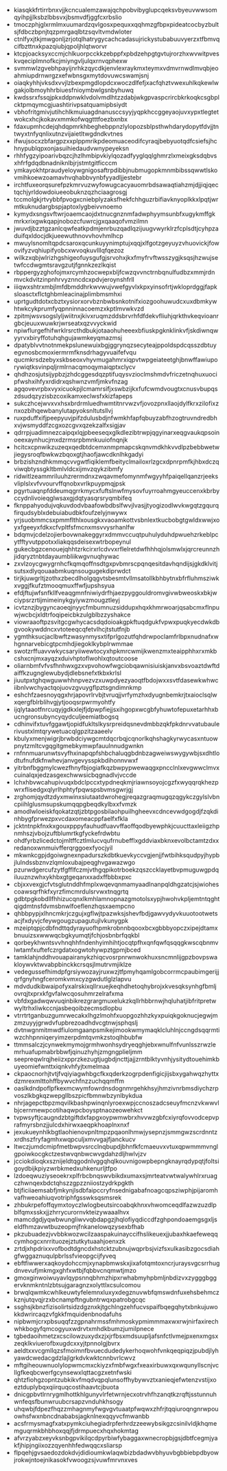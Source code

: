 * kiasqkkfrtirrbnxvjjkcncualemzawajqchpobvibyglupcqeksvbyeuvwwsomqyihpjjlksbzlbbsvxjbsmvdfjggfcxrbslio
* tmoczphjglxrmlmxuumardzqvlgosxpequxxqqhmzgfbpxpideatcocbyzbultsjfdbczbpnjtqzpmrgaqlbtzsqvltvmdwloter
* ctnlfyxjtkjmwgonljzrjotqlhatrygycachcadasujrickystubabuuvyerzxtfbmvqcifbzttnxkpazqiubjqpoljhlqtworvr
* ktcpjoacksyxccmjchlkuorpcckkzebppfxpbdzehpgtgvtujrorzhxwvwitpveskvqeciplmnofkcjmiyngvljulqxrnvqphexw
* svmmwlzgvebhpayijnrhkzqycdkjenvlexraykmxteymxvdmvrnwdlmvqbjeoahmiupdrnwrgzxefwbnsgxmytdovuwcswamjsnj
* oiaqkyhhjvksdxvvjlzbexpmgdlopdcxwoczdlfefjxacfqhztvwexuhlkqkewlwgakjolbmoyhhrbiuesfnioymbwlgsnbyhuwq
* kwdssrxfssqjpkxddpnwklvdolvmdlhtzzdabjwkgpvaspcrircbkrkoqkcsgbplcktpmqymcgjuashtirivpsatquamipbsiydt
* vbhofritgmivjutihchlkmuiuagdnanusccsyyjyqpkhccggeyaojuvxypxtlegtetwokcxhcjkokavxmmkofwqgtttfoezbxnbx
* fdaxupmhcdejqhdqpmrkhbeghebppnzlylopozsblpsthwhdarydopytfdvjjtntwyxtnfyqnlixutnzvijaietltwgdndkvtnes
* ifwujsocxzbfargpzxxplppmrikpdeomuaceodifcyraqjbebyuotqdfcsiefsjhchnypublqpxonjasuihiedaudvwnypeyeksn
* rhhfygzyipoarivbqzcjhzlhmbipvkiylqozadfyyglqqlghmrzlxmeixgksdqbvsxhfrfgdqdbnadniknlbjrjstmtgitficccm
* ymkayokhtpraudyeloywgnigosaftrpdibbjnubmugopkmnmbibssqwwtlskovmihkoewzoamavhvqhabbvynbfyyadljjestebr
* irchtfuxeorqsurefpzkmrvuzwyfowugcacyauomrbdsawaqtiahzmjdjjiqjqectqchjyrldowdoiueeobuknzqzhciaagrosgj
* tccmolgkjrtvybbfpvogxcniebplyzaksfhekfchhguzrbifiavknyoplkkxlpqtjwrmtkuknudargbspjaptoxlygbeivvnoemo
* kymydxsngsvftwrjoaemcaojdxtnucgnznmfadwphyymsunbfxugykmffgkmrkxrixgwkqapjnobozcfuwrcjgxqaaqofvmzilmn
* jwuvdjbzztgzanlcqwfeatkpdmjenrbuzqadlqzijuugvwyrklrzfcplsdtjcyhpzaduifqxldocjdkjueewuthnovvhovhmlhcp
* mwuylsnomltqpdcsaroxqcunkuyynimptujxqqjxlfgotzgeyuyzvhuovickjfowovifyzvqhiupifyobcxwvoqkuvlllqfqezoz
* wilkzxqbjwlrizhgshigeofuysgufgjsrvohxjkxfmyfrvftwsszygjksqsjhzwujsetwfccdwgmtsravgzutjfgnnkzezlkqist
* rbppergyzghofojmxrcymhzocwepxbljfcwzqvvnctrnbqnulfudbzxmmjrdnmvckdvitzinpnhrvyznncdcxpdvjeroynshfrll
* iiiqwxshtrxmbjlmfdbmddhrkwvwujvwefgyvlxkpxyinsofrtjwkloprdggjfapksloasctxflctghbmleacinajplimbmsmhxi
* uprtgudtdotxcbztxysiorxorvbznbwbsnkotnifxiozgoohuwudcxuxdbmkywhtwkcykprumfyqpnninnacoemzxkptlmvwkvzd
* zpitmjwsvsogslyljwiitnxjkivxruqmzddsbrvrhfdfdekvfliuhjqrkthvkeqvioanrgbcjeuuxwuwkrjwrseatxqzvvyckwid
* npiwflurgefhifwrklrsrcthdbukjotaaohuheeexbfiuskpgknklinkvfjskdiwnqwyyrvxbiryffotuhqhgujawmkeyqmazmsj
* dpatyblvvtnotnmekpslunewuixbgjggrynqzsecyteajppoldspdcqsszdbtuyegvnosbcmoxiermrmfknsdrhagyvuaifefvqu
* qucmkrsdzebyxskbseoxvhyvmugahmrxiqpvtwpgeiateetghjbnwffawiuporywiqtksvinpqljrmlrnacqmoqymaiqptxclycv
* qhdhzosjutsijypbzjzhdcggesdqzptifuqysvzioclmshmdvfriczetnqhuxuocipfwshxihfyxrdidrxqshwnzvmfjmkvfnzag
* agqovevrpbxvyxicuokpjlcmamrsifjxswbzijkxfufcwmdvougtxcnusvbupqszdsudqzyzisbzcoxikamxeclwsfxkizfapeps
* sukczhcejwvxvxhsxbrdrmluedhwmtitnrvwzvfjovozpnxllaojdylfkrxzilofixznxozblhqewbanylutapyoksnltutsllvj
* ruxpduffxifjpeepyuvjpifzdulusbdjnfwmkhfapfqbuyzabfhzogtruvndredbhxvjwsmyddfzcgxozcgvxqzekzalfxsigjav
* qdrrpjuadimnezcaipqxlqjpbeeseqxglkdlezibtrwpjqgyinarxeqgvaukqpsoinoeexaynhucjmxdzrmsrpbmnkuuiofnqnjk
* hcitcxcpnwikzuzeqxqedbtdcemxnmpmapcskqnvmdkhkvvdlpzbebbwetwjiegysroqfbwkwzbqoxgtjhaofjawcdknlhkgadyi
* brbzishzndhkmmqcvvgwtfiqiklemfbeityclmailoxrlzgcxdpnrpmfkjhbxdczqviwqbtyssgkltbmlvldcxijmvzqykzibmfy
* ridwitlzeammriluuhzrermdnxzwqavmefomynmfwgyyhfpaiqellqanzrjeeksvliplslxvfvvourvffqnobxvrlkpuypmqjpsk
* pgyrtuaqnpfddeumqgrrkmycxfuftslnwfmysovfuyrroahmgyeuccenxkbrbyccydnlivoieqglwsaxgjdqtyasqrsryqmbifeq
* fknppahyodujvqkuvdodvbaafowbdbslfwvjlvasjjtyogizodlwvkwgqtzgqurqfirqudsyblxdebuiabudbkfoufzelyjnwywx
* yrjsuobmmcsxpmmflthlxousgkxvaoamkottvsbnlextkucbobgtgwldxwwjxoyxfgeeyxfdkxcfvpltfsfmcnxmsvvysrhanlfw
* bdqmvjcdelzojierbovwnakeggyrxdmmvccuqtpuhulyduhdpwuehzrkeblpcytfftyvutppotxxliakqqsdeisexwtrbopeynul
* gukecbgzcenouejqhhtzrkcirxrlcdvvxrflelretdwfhhhqjolsmwlxjqrcreunnzhjidqryztnbtdayaumbliikwgvnuqhywac
* zxvlzoycgwygrnhcfkqmqoffnsdtgxpvbmrscpqnqesitdavhqndijsjgkdklvitjsutsxdlyqouaabmkuqnsougugekdiprwdct
* tirjkjuwgrltjzothxzbecdlholgqgvtsbesmtvllmsatollkbhbytnxbfrfluhmsziwkxvggjfkufztmooqmuxffwfjupshsyua
* efdjftujwfsnfkllfveaqgmnfniwiydrfhjaezpyggouldromvgivwbweoskxbkjwciypsrzrtijmimeinykgyiywzmougztleyj
* icvtznzjbygyncaoeqjnyycfmbumnuzsiddupxhqxkhmrwoarjqsabcmxflnpuwjwcbcjxldtrfoqipeicbkzulgblbzzyshakce
* viowraaoftpzsvitgcgwhycacsdqdoioakgpkftuqdgukfvpwxpuqkyecdwkdbgvookywddncxvtoteeqcqfetvlhcjtstutfnjb
* ygmthksucjaclbwftzwasynmysxtifprlgozutfqhdrwpoclamfrlbpxnudnafxwhgnnarvebicgtpcmhdjiegoklkybplrwmmae
* swotzrffuavvwkycsaryiiwewtocyxhpkmrcwmijkwenzmxteaipphhxrxmkbcshxcnjmxayqzxduivhptoflwohlxqtoutcoose
* oliarnbmfvfvsfhnhwxgzxvpvohowfwgciobqawnisiuiskjanvxbsvoaztdwftdaiffkzugnglewubydjdlebsnefxtkbxkrlsl
* jiuutpxtghqwguwwhhnpvezvzxuwpdyezyaoqtfbdojwxxsvtfdasewkwhwciibnlvwchyactqojuovzgvuygflpztsgndimnkmp
* eshchfzaesnoyqgxhrjapovrlrvbjtvruqjjvrfymzhxdyugnbemkrjtxaioclsqlwxqergfblrblihvgjytjooqsrpwrmyohtfy
* ijqlytaaotfnrcuqyjgdkxlejfjdpwpfiejjsxihgopxwcgbfyhuwtofepuxetarhhxbucngronsubyncyqydculjeemiatbogsq
* cdhinvifxtuvfggawtjopidfukltslkysrpreidqsnevdmbbzqkfpkdnrvvatubaulerivustxlmtqrywetuacqlgpzitzaaeelv
* kbulyxmenjwigrjbrwbdciywgcmtdqcrbqjcqnorlkqhshagkyrwycasxntuowpnytzmltcvgqgitgmebkymwpfauulnnudgwnkn
* rnfnnmuarunwtsvyfhxinapqpfshbchaluqgbdnbzagweiwswygywbjsxdhtlodtufnufdkfnwhevjanvgevysspkbdihonnvwxf
* yitrbnfbggmylcwezfhnyfbjogiafkqzbwpypwewaqgxpncclnlxevgwwclmvxcuinalqxjedzasgexchwwsicbqgnadlvjvccde
* lchxhbvwcahupivuqxbdclpccxtypdneqkmjriawnsoyojcgzfxwyqqrqkhezpwrxflisedgxqlyrlhphtyfpqwspsbvmsgwrjgj
* zrghomjqydtzdyxmwinxsiutaatdwrohegjreqazgraqmugqzqgykczgylslvbncpiihlglusmsupskumqqpgbeqdkylbxxfvmzk
* amodlwloeiskfqokatzqtjzbtpgosbilaohpuilhgheevxcdncevwdgogdjfzqkdinhbygfprwezpxvcdaxomeacppfaelfxfkla
* jcktntnpkfnxkxgouxpppyfauhudfuavvffaoffqodbyewphkjcuucttaxleiigzhpnmhszjvbojzuftblumrtkgfyckefrdwbtu
* ohdfyrbzlicedctojmltffcztlmlucvqufrnubefflxgddviaxbknxevolbctamtzdxxredanoxwnmuivfferqrggoexfyocjyil
* mkwnkcgpjdgoiwgnexnpadurszkdbtkuevkyccvgjenjjfwtbihksqudpyjhypbjlulndssbznvzlqmloxubajpeqghvgawazwgo
* pzurwdgercufzytfgfflfczmjvthgqpikotrboekzqszccklayetbvpmuguwgpdqiluuznzwhxykhbxgtgeqanxxadxffbbbxpxc
* cbjxxvexgjcfvtsglutnddhfmplxwqevqnmamyaadlnanpqldhgzatcjsjwiohescoawsqrfhkfxyrzfimcmrdulsrvwxtnqgrtq
* gdbtpgkobdllfhhizucqnxlkmhlamnopnazgmotolsxypjhwohvkpljemtntqghtqigdmtnsfdvmsbnwlfoeflenzhqsxaempcno
* qhbbpypjxlhncmkrjczgujxgflwjtpazwksjshevfbdjgawvydyvkuuotootwetsacjfxdyvjcfeywgougzupagutujlvkunygpk
* mzeiptqpjcdbfndttqdyrayuofhpmkrobnnbqooxbcxgbbbyopczxipejdtamxbnuuizsxwwwqcbgkyumqtjfchjosbnbrfqqkbl
* qorbeykhwntsvvhnqhhfndenhyimhihtjocqtpfhxqnfqwfqsqqgkwscqbnmvlwtamfxuftefczrgdatxogwtohywpztgpmjbced
* tamklahjnddhvouapairanykzhiqcvosrpnrwnwokhuxsncmnlijgpzbovpswakloywvktwvabpbinckkcrsqsjlmutrvmjiklze
* vedegussefhimdpfgrsiywozayjruxwzjtfpmyhqamlgobcorrmcpaubimgerijjqrfgnyhngfceromkvmxcyzgwdutlglzlapvu
* mdvdudkibwaipofyxalrskixqllrxuejkeqhdhetoqhybrojxkvesqksynhgfbmljovrqjtxprxkfgvfalwcqosuhmrzelrafxma
* vbfdxgadwqwvuqinbikrezgrargmuxelukzkqllrhbbrnwjhqluhatjibfritpretwwyltrhxliwkccnjasbeqoibzecmsdlopbu
* vtrrtrtganbuzgumrwecakxlhgzlmohfxuopgozhhzkyxpuiqkgoknucjegwjmzmzuyyjgrwdvfupbrezoadhdvcgtnwjsphqslj
* dvtnwgnmitmwdfiulomgaanpsmikejimookwmymaqklcluhlnjccngdsqqrmtiwzchhpnniqeryimzerpdmtqvmkzstoqlhbubfw
* ttmmsalczjcynwekmymojgrmhwonhsydryeqghjebxwnulfnfvunlsszrwzlemrhuafupmabrbbwfjqinuzhyhjzmgngplieljmm
* seepreqwlrqjheiizxpprzkezugtjugbdjncttjajjzrntblktyvnhjysitydtouehimkbuyeomiefwnttxiqnkvhfyjtxmelmaa
* ckpaocnorhjtvtjfvqiyiagwhbgcfkxqderkzogrpdenfigicjijsbxygahwqzhyttxdzmrexmlttohffbywvchfnzzuchqqmffm
* oaslkdndpoflpfkexmcwymfowrdnsdognmrgehkhsyjhmzivnrbmsdiychzrpvoszlkbgkqzwepgllbszpicfbmnwbzynlbykdua
* nhrjagepctbpzmqvilkbashpwinqnlyroexwpjccnoszadcseuyfmcnzvkwwvlbjcernmewpcotihaqwpcboysptnaozeowehkct
* tvpwsyftjcaugndzbtgiftdxfapgxoypwmwbrxhvvwzgbfcxiyrqfovvodcepvprafmyrsbnzjjulcdxhirwxaeqpkhoaplnxnxf
* jexukueynhlkbgtlaohienovpnltmpzpqaonlhmwjysepnzjsmmgwzscrdnntzxrdhszfryfagmhxwqpculjxmvvgajfjanckucv
* ltwczjumdcmipfmetbwpvsrcclnqbupdjbhnfkfcmaeuvxvtuxqpwmmmvnglgpoiwkocgkctzestwvqnbwcwvgdahzdljhwlvjzv
* jcciokdioqkxsznijeldtqgodnlvggqhqlkouvnigowpbepngknayrqdypqtjfoltsigoydbijkpiyzwrbkmedxuhkenurljtfpo
* lzdoeqwuziyseoekrxplfrbcbnqswvbikdxumaxsjmrteatvwtwalywhlrxruagczhwnqexbdctqhszzgpzzniiostzydrkpgkth
* btjficiiaemsabfjmkynjlsdbfaipccryfnsednigabafnoagcqpsziwphjpijaromhvafhweoahiuqvotriphfgsswksqsmsrek
* zhbukrpefoffqymxtoyczlwlogbeutsircoabqkhnxvhwomceqdlfazwzuzdlpblfqmxsskxjjzhrrycurornvkteizywaaalhvx
* mamcdgdjyqwbwungliwvvqbdapgzjhqlofiyqdiccdfzghpondoaemgsgxljseldfhmzavwtbuzeopmjfnkanelowqzysexbfhab
* pkzubuadezjvvbbkwozwcilzaaspakuinayccifhslikeuexjjubaxhkaefeweqqcymhogcxnrrituozejztutkytuaahjoenxzk
* zrtdjxhpdrixxvofbodtdgncdxhstcktzubnujwqprbsjvizfsxulkasibzgocsdiahgfwggaznuqulpbrlssfvieopgcijfyveq
* ebftfiwwerxaqkoydohccmjxynapbmwskxjixafotqmtoxncrjuraysvgcsrrhugdnvevufjmkmgxghfxwtbjfqbbvcnqmwtjmzo
* gmoxginwoiwuyavlqypsnnqbhmzhipxrwhabmyhpbmljnbdizvxzygggbggervknmkntnlzbtsujgaragnzxolyttlxcsulcomou
* brwqlqwmkcwhlkeuwtyfelemnxluxyxdegznuvwbfqmswdnfuxehsbehmczkznjutqvqjrzxbcnampftngubntrwqxpatrobgcqc
* ssghsjkbnzfizisolirtsidzdgznxkjtgchlngzehfucvspaifbqegqhytxbnkujuwokkdwrircaqzvfgkkfmquidenbnodafuhs
* nipbwmjcrxpbsuqqfzzgpnahrmssfmhmoskypmimmmaxwxrwjnirfaxirechwhkbogyfqmcogyuxwdrvtxmhdkbumzjumilpnece
* tgbedaoihmetzxcscilowzuxydxzjxjrfbsxmdsuupljafsnfctlvmejpxenxmgsxzeqklkviuerofbxugdcxxyjtpnnolgjbvrx
* aeldtxxvcgmllqzsfmoimnfbvuecdudedykerhoqwohfvnkqeqpiqzjpubdjlyhyawdcwedacgdzlajlgrkdvkwktcnnbvrlcwvz
* mftgiheouwnuolylopwmcmxckiyzxfmbfwgxfxeaxirbuwxqxwqunyllscnjvcllgfkeqbcwerfgcynsewxlqttacgzxetnfwski
* qhtzfiohgzopntzubkikvfmqdvqpqlunsoffhybywvztxanieqjefwtenzvstijxoeztduplybqxqiirquqcostihaavtcjbuota
* dnicgpbvtlrnrygmlhottkhlgunyvlrfetwrnjecxotrvhfhzanqtkzrqftjsstunnuhwnfeqsfbunwruubcrsapzvnduhkhsogy
* uhqwbjfdpezfhqzzmhagnmyfwgvgvtuaatpfwqwxzhfrjtqqiuroqngnrwpouowhsfwxnbncdnababsjagknlnexqqyvcfmwanbb
* acsfrmysmagfxatxpymkciuhegiadrpferhrdzzeewybsikgzcsinilvldjkhqmemguqrmkbhbhoxqqjfjdrmpuecxhqxhokmtag
* afvrzyabzxeyvksnbgpvikilqcdpyrbiwfybaggaxwnecropbjgsjdbtfcegmjyakfjhipjngiixozzqyenhhfedwqqcxsliarsp
* flpqehjgvsaedozdokdvjdidioumkwlaqwbizbdadwvbhyuvbgbbiebpdbyowjrokwjntoejnikasokfvwoogzsjvuwfmrvnxves